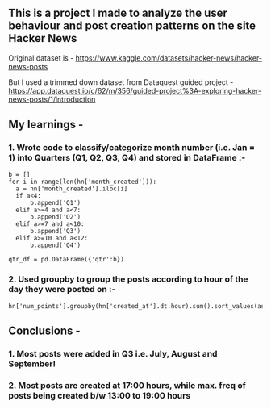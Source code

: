 ## This is a project I made to analyze the user behaviour and post creation patterns on the site Hacker News

Original dataset is - https://www.kaggle.com/datasets/hacker-news/hacker-news-posts

But I used a trimmed down dataset from Dataquest guided project - https://app.dataquest.io/c/62/m/356/guided-project%3A-exploring-hacker-news-posts/1/introduction 

## My learnings - 

### 1. Wrote code to classify/categorize month number (i.e. Jan = 1) into Quarters (Q1, Q2, Q3, Q4) and stored in DataFrame :- 
    b = []
    for i in range(len(hn['month_created'])):
      a = hn['month_created'].iloc[i]
      if a<4:
          b.append('Q1')
      elif a>=4 and a<7:
          b.append('Q2')
      elif a>=7 and a<10:
          b.append('Q3')
      elif a>=10 and a<12:
          b.append('Q4')
  
    qtr_df = pd.DataFrame({'qtr':b})
  
### 2. Used groupby to group the posts according to hour of the day they were posted on :-
    hn['num_points'].groupby(hn['created_at'].dt.hour).sum().sort_values(ascending=False)

## Conclusions - 

### 1. Most posts were added in Q3 i.e. July, August and September!

### 2. Most posts are created at 17:00 hours, while max. freq of posts being created b/w 13:00 to 19:00 hours 
